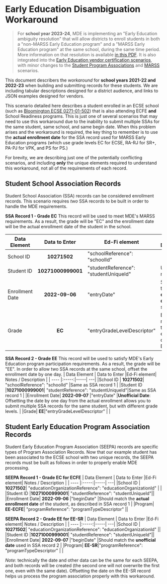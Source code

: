 # Early Education Disambiguation Workaround
>For **school year 2023-24**, MDE is implementing an "Early Education ambiguity resolution" that will allow districts to enroll students in both a "non-MARSS Early Education program" and a "MARSS Early Education program" at the same school, during the same time period. More information on that resolution is available [in this PDF](./2023-24%20MDE%20Ed-Fi%20Documentation/early_ed_disamb_resolution_v2023-03-10.pdf). It is also integrated into the [Early Education vendor certification scenarios](sandbox_cert_d_earlyed.md), with minor changes to the [Student Program Associations](sandbox_cert_c_spas.md) and [MARSS](sandbox_cert_b_marss.md) scenarios.

This document describers the *workaround* for **school years 2021-22 and 2022-23** when building and submitting records for these students. We are including tabular descriptions designed for a district audience, and links to JSON examples designed for vendors.

This scenario detailed here describes a student enrolled in an ECSE school (such as [Bloomington ECSE 0271-01-502](https://public.education.mn.gov/MdeOrgView/organization/show/1800)) that is also attending ECFE **and** School Readiness programs. This is just one of several scenarios that may need to use this workaround due to the inability to submit multiple SSAs for the same student, same school, and same begin date. When this problem arises and the workaround is required, the key thing to remember is to use the **actual enrollment date** for the SSA record used for MARSS Early Education programs (which use grade levels EC for ECSE, RA-RJ for SR+, PA-PJ for VPK, and PS for PS.)

For brevity, we are describing just one of the potentially conflicting scenarios, and including **only** the unique elements required to understand this workaround, not all of the requirements of each record.

## Student School Association Records
Student School Association (SSA) records can be considered enrollment records. This scenario requires *two* SSA records to be built in order to handle the MDE requirements. 

**SSA Record 1 - Grade EC**
This record will be used to meet MDE's MARSS requirements. As a result, the grade will be "EC" and the enrollment date will be the actual enrollment date of the student in the school.

| Data Element | Data to Enter |Ed-Fi element| Notes / Description |
| ---- |:-----:|-----| ---|
|School ID | **10271502**|  "schoolReference": "schoolId" | |
|Student ID |**10271000999001**|   "studentReference": "studentUniqueId"|Use MARRS number |
|Enrollment Date| **2022-09-06** |"entryDate" |Should be the **actual enrollment date** of the student |
|Grade| **EC**|"entryGradeLevelDescriptor" |Be sure the record with the actual enrollment date is for EC|

**SSA Record 2 - Grade EE**
This record will be used to satisfy MDE's Early Education program participation requirements. As a result, the grade will be "EE". In order to allow two SSA records at the same school, offset the enrollment date by one day.
| Data Element | Data to Enter |Ed-Fi element| Notes / Description |
| ---- |:-----:|-----| ---|
|School ID | **10271502**|  "schoolReference": "schoolId" |Same as SSA record 1 |
|Student ID |**10271000999001**|   "studentReference": "studentUniqueId"|Same as SSA record 1 |
|Enrollment Date| **2022-09-07** |"entryDate" |**Unofficial Date**: Offsetting the date by one day from the actual enrollment allows you to submit multiple SSA records for the same student, but with different grade levels. |
|Grade| **EE**|"entryGradeLevelDescriptor" | |

## Student Early Education Program Association Records
Student Early Education Program Association (SEEPA) records are specific types of Program Association Records. Now that our example student has been associated to the ECSE school with two unique records, the SEEPA records must be built as follows in order to properly enable MDE processing.

**SEEPA Record 1 - Grade EC for ECFE**
| Data Element | Data to Enter |Ed-Fi element| Notes / Description |
| ---- |:-----:|-----| ---|
|School ID | **10271502**| "educationOrganizationReference": "educationOrganizationId" | |
|Student ID |**10271000999001**|   "studentReference": "studentUniqueId"||
|Enrollment Date| **2022-09-06** |"beginDate" |Should match the **actual enrollment date** of the student, as described in SSA record 1 |
|Program| **EE-ECFE**|  "programReference": "programTypeDescriptor" ||

**SEEPA Record 2 - Grade EE for EE-SR**
| Data Element | Data to Enter |Ed-Fi element| Notes / Description |
| ---- |:-----:|-----| ---|
|School ID | **10271502**|  "educationOrganizationReference": "educationOrganizationId" ||
|Student ID |**10271000999001**|   "studentReference": "studentUniqueId"||
|Enrollment Date| **2022-09-07** |"beginDate" |Should match the **unofficial date** used in SSA record 2 |
|Program| **EE-SR**|"programReference": "programTypeDescriptor" | |

*Note*: technically the date and other data can be the same for each SEEPA, and both records will be created (the second one will not overwrite the first one, even with the same date). Offsetting the date on the EE-SR record helps us process the program association properly with this workaround.